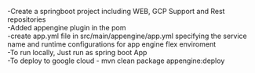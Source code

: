 -Create a springboot project including WEB, GCP Support and Rest repositories  
-Added appengine plugin in the pom  
-create app.yml file in src/main/appengine/app.yml specifying the service name and runtime configurations for app engine flex enviroment  
-To run locally, Just run as spring boot App  
-To deploy to google cloud - mvn clean package appengine:deploy  
